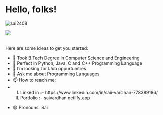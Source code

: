# Hello, folks! 

<!-- Display picture -->


<!-- no of vies of our account -->
<p align="left"> 
<img src="https://komarev.com/ghpvc/?username=sai2408&label=Views&color=blue&style=plastic" alt="sai2408" />
 </p>
 
 
 <!-- Code for graphical representation of languaes used -->
 <a href="https://github.com/sai2408">
  <img align="center" src="https://github-readme-stats.vercel.app/api/top-langs/?username=sai2408&theme=light&hide_langs_below=1" />
</a>


<br>
<br>


Here are some ideas to get you started:

- 🔭 Took B.Tech Degree in Computer Science and Engineering
- 🌱 Perfect in Python, Java, C and C++ Programming Language
- 🤔 I’m looking for IJob oppurtunities
- 💬 Ask me about Programming Languages
- 📫 How to reach me: 
- <ol type="I">
  <li>Linked in :- https://www.linkedin.com/in/saii-vardhan-778389186/</li>
  <li>Portfolio :- saivardhan.netlify.app </li>
</ol>

- 😄 Pronouns: Sai

